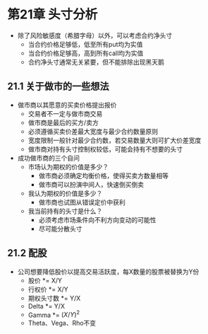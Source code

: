 # 第21章 头寸分析

* 除了风险敏感度（希腊字母）以外，可以考虑合约净头寸
  * 当合约价格足够低，低至所有put均为实值
  * 当合约价格足够高，高到所有call均为实值
  * 合约净头寸通常无关紧要，但不能排除出现黑天鹅

## 21.1 关于做市的一些想法

* 做市商以其愿意的买卖价格提出报价
  * 交易者不一定与做市商交易
  * 做市商是最后的买方/卖方
  * 必须遵循买卖价差最大宽度与最少合约数量原则
  * 宽度限制一般针对最少合约数，若交易数量大则可扩大价差宽度
  * 做市商对持有头寸控制权较低，可能会持有不想要的头寸
* 成功做市商的三个自问
  * 市场认为期权的价值是多少？
    * 做市商必须确定均衡价格，使得买卖方数量相等
    * 做市商可以扮演中间人，快速倒买倒卖
  * 我认为期权的价值是多少？
    * 做市商也试图从错误定价中获利
  * 我当前持有的头寸是什么？
    * 必须考虑市场条件向不利方向变动的可能性
    * 尽可能分散头寸

## 21.2 配股

* 公司想要降低股价以提高交易活跃度，每X数量的股票被替换为Y份
  * 股价 *= X/Y
  * 行权价 *= X/Y
  * 期权头寸数 *= Y/X
  * Delta *= Y/X
  * Gamma *= $(X/Y)^2$
  * Theta、Vega、Rho不变
